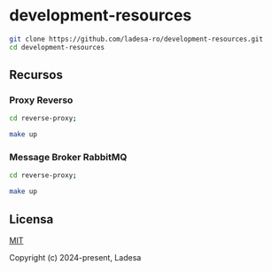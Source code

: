 # development-resources

```sh
git clone https://github.com/ladesa-ro/development-resources.git
cd development-resources
```

## Recursos

### Proxy Reverso

```sh
cd reverse-proxy;
```

```sh
make up
```

### Message Broker RabbitMQ

```sh
cd reverse-proxy;
```

```sh
make up
```

## Licensa

[MIT](./LICENSE)

Copyright (c) 2024-present, Ladesa
